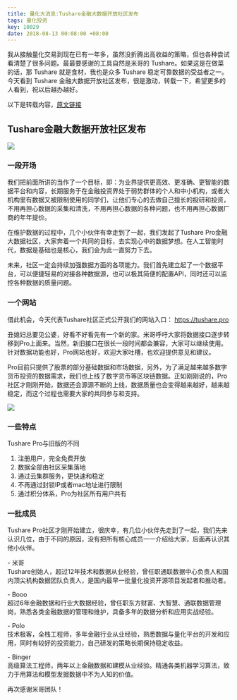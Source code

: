 ```yaml
---
title: 量化大消息:Tushare金融大数据开放社区发布
tags: 量化投资
key: 10029
date: 2018-08-13 00:08:00 +08:00
---
```


我从接触量化交易到现在已有一年多，虽然没折腾出高收益的策略，但也各种尝试看清楚了很多问题。最最要感谢的工具自然是米哥的 Tushare。如果这是在做菜的话，那 Tushare 就是食材，我也是众多 Tushare 稳定可靠数据的受益者之一。今天看到 Tushare 金融大数据开放社区发布，很是激动，转载一下，希望更多的人看到，祝以后越办越好。

以下是转载内容，[原文链接](https://mp.weixin.qq.com/s/k-4p3lVmsdHQRUnn1dnqEQ
)

<!--more-->

## Tushare金融大数据开放社区发布

![](http://ors3vio5q.bkt.clouddn.com/18-8-13/42126606.jpg)

### 一段开场

我们把前面所讲的当作了一个目标，即：为业界提供更高效、更准确、更智能的数据平台和内容，长期服务于在金融投资界处于弱势群体的个人和中小机构，或者大机构里有数据又被限制使用的同学们，让他们专心的去做自己擅长的投研和投资，不用再担心数据的采集和清洗，不用再担心数据的各种问题，也不用再担心数据厂商的年年提价。

在维护数据的过程中，几个小伙伴有幸走到了一起，我们发起了Tushare Pro金融大数据社区，大家奔着一个共同的目标，去实现心中的数据梦想。在人工智能时代，数据是基础也是核心，我们会为此一直努力下去。

未来，社区一定会持续加强数据方面的各项能力。我们首先建立起了一个数据平台，可以便捷轻易的对接各种数据源，也可以极其简便的配置API，同时还可以监控各种数据的质量问题。

### 一个网站

借此机会，今天代表Tushare社区正式公开我们的网站入口： https://tushare.pro

丑媳妇总要见公婆，好看不好看先有一个新的家。米哥呼吁大家将数据接口逐步转移到Pro上面来。当然，新旧接口在很长一段时间都会兼容，大家可以继续使用。针对数据功能也好，Pro网站也好，欢迎大家吐槽，也欢迎提供意见和建议。

Pro目前只提供了股票的部分基础数据和市场数据，另外，为了满足越来越多数字货币投资的数据需求，我们也上线了数字货币等区块链数据。正如刚刚说的，Pro社区才刚刚开始，数据还会源源不断的上线，数据质量也会变得越来越好，越来越稳定，而这个过程也需要大家的共同参与和支持。

![](http://ors3vio5q.bkt.clouddn.com/18-8-13/95630593.jpg)

### 一些特点

Tushare Pro与旧版的不同

1. 注册用户，完全免费开放
1. 数据全部由社区采集落地
1. 通过云集群服务，更快速和稳定
1. 不再通过封锁IP或者mac地址进行限制
1. 通过积分体系，Pro为社区所有用户共有

### 一批成员

Tushare Pro社区才刚开始建立，很庆幸，有几位小伙伴先走到了一起，我们先来认识几位，由于不同的原因，没有把所有核心成员一一介绍给大家，后面再认识其他小伙伴。

- 米哥  
Tushare创始人，超过12年技术和数据从业经验，曾任职通联数据中心负责人和国内顶尖机构数据团队负责人，是国内最早一批量化投资开源项目发起者和推动者。

- Booo  
超过6年金融数据和行业大数据经验，曾任职东方财富、大智慧、通联数据管理岗，熟悉各类金融数据的管理和维护，具备多年的数据分析和应用实战经验。

- Polo  
技术极客，全栈工程师，多年金融行业从业经验，熟悉数据与量化平台的开发和应用，同时有较好的投资能力，自己研发的策略长期保持稳定收益。

- Binger  
高级算法工程师，两年以上金融数据和建模从业经验。精通各类机器学习算法，致力于用算法和模型发掘数据中不为人知的价值。

再次感谢米哥团队！